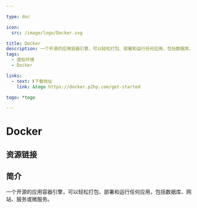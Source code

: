```yaml
---

type: doc

icon:
  src: /image/logo/Docker.svg

title: Docker
description: 一个开源的应用容器引擎，可以轻松打包、部署和运行任何应用，包括数据库、网站、服务或微服务。
tags:
  - 虚拟环境
  - Docker

links:
  - text: ⏬下载地址
    link: &togo https://docker.p2hp.com/get-started

togo: *togo

---
```


<ShowLogo />

# Docker

<ShowTags />

<ShowBreadcrumb />

## 资源链接

<ShowLinks />

## 简介

一个开源的应用容器引擎，可以轻松打包、部署和运行任何应用，包括数据库、网站、服务或微服务。
